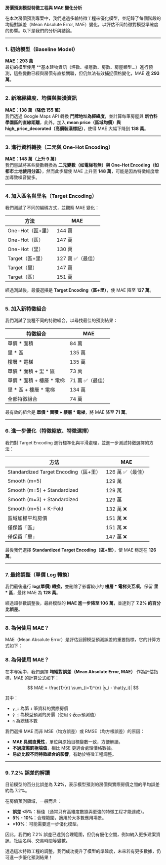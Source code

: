 **房價預測模型特徵工程與 MAE 變化分析**

在本次房價預測專案中，我們透過多輪特徵工程來優化模型，並記錄了每個階段的均絕對誤差（Mean Absolute Error, MAE）變化，以評估不同特徵對模型準確度的影響。以下是我們的分析與結論。

---

### **1. 初始模型（Baseline Model）**

**MAE：293 萬**  
最初的模型使用 **基本建物資訊（坪數、樓層數、房數、房屋類型...）進行預測，這些變數已經與房價有直接關聯，但仍無法有效捕捉價格變化，MAE 達 **293 萬**。

---

### **2. 新增經緯度、均價與裝潢資訊**

**MAE：138 萬（降低 155 萬）**  
我們透過 Google Maps API 轉換 **門牌地址為經緯度**，並計算每筆房屋與 **新竹科學園區的直線距離**，此外，加入 **mean price（區域均價）與 high_price_decorated（高價裝潢標記）**，使得 MAE 大幅下降到 **138 萬**。

---

### **3. 進行資料轉換（二元與 One-Hot Encoding）**

**MAE：148 萬（上升 9 萬）**  
我們嘗試將某些變數轉換為 **二元變數（如電梯有無）與 One-Hot Encoding（如都市土地使用分區）**，然而此步驟使 MAE 上升至 **148 萬**，可能是因為特徵維度增加導致噪音變多。

---

### **4. 加入區名與里名（Target Encoding）**

我們測試了不同的編碼方式，並觀察 MAE 變化：

| 方法 | MAE |
|------|------|
| One-Hot（區+里） | 144 萬 |
| One-Hot（區） | 147 萬 |
| One-Hot（里） | 130 萬 |
| Target（區+里） | 127 萬 ✅（最佳） |
| Target（里） | 147 萬 |
| Target（區） | 151 萬 |

經過測試後，最優選擇是 **Target Encoding（區+里）**，使 MAE 降至 **127 萬**。

---

### **5. 加入新特徵組合**

我們測試了幾種不同的特徵組合，以尋找最佳的預測結果：

| 特徵組合 | MAE |
|----------|------|
| 單價 * 面積 | 84 萬 |
| 里 * 區 | 135 萬 |
| 樓層 * 電梯 | 135 萬 |
| 單價 * 面積 + 里 * 區 | 73 萬 |
| 單價 * 面積 + 樓層 * 電梯 | 71 萬 ✅（最佳） |
| 里 * 區 + 樓層 * 電梯 | 134 萬 |
| 全部特徵組合 | 74 萬 |

最有效的組合是 **單價 * 面積 + 樓層 * 電梯**，將 MAE 降至 **71 萬**。

---

### **6. 進一步優化（特徵縮放、特徵選擇）**

我們對 Target Encoding 進行標準化與平滑處理，並進一步測試特徵選擇的方法：

| 方法 | MAE |
|------|------|
| Standardized Target Encoding（區+里） | 126 萬 ✅（最佳） |
| Smooth (m=5) | 129 萬 |
| Smooth (m=5) + Standardized | 129 萬 |
| Smooth (m=3) + Standardized | 129 萬 |
| Smooth (m=5) + K-Fold | 132 萬 ❌ |
| 區域加權平均房價 | 151 萬 ❌ |
| 僅保留「區」 | 151 萬 ❌ |
| 僅保留「里」 | 147 萬 ❌ |

最後我們選擇 **Standardized Target Encoding（區+里）**，使 MAE 穩定在 **126 萬**。

---

### **7. 最終調整（單價 Log 轉換）**

我們最後進行 **log(單價) 轉換**，並刪除了影響較小的 **樓層 * 電梯交互項**，保留 **里 * 區**，最終 MAE 為 **128 萬**。

經過超參數調整後，最終模型的 **MAE 進一步降至 106 萬**，並達到了 **7.2% 的百分比誤差**。

---

### **8. 為何使用 MAE？**

MAE（Mean Absolute Error）是評估迴歸模型預測誤差的重要指標，它的計算方式如下：

### 8. 為何使用 MAE？

在本專案中，我們選擇 **均絕對誤差（Mean Absolute Error, MAE）** 作為評估指標，MAE 的計算公式如下：

$$
MAE = \frac{1}{n} \sum_{i=1}^{n} |y_i - \hat{y_i}|
$$

其中：
- `y_i` 為第 `i` 筆資料的實際房價  
- `ŷ_i` 為模型預測的房價（使用 `ŷ` 表示預測值）  
- `n` 為總樣本數  

我們選擇 MAE 而非 MSE（均方誤差）或 RMSE（均方根誤差）的原因：
- **MAE 具備直覺性**，單位與原始目標變數一致，方便解讀。
- **不過度懲罰極端值**，相比 MSE 更適合處理價格數據。
- **易於比較不同特徵組合的影響**，有助於特徵工程調整。

---

### **9. 7.2% 誤差的解讀**

目前模型的百分比誤差為 **7.2%**，表示模型預測的房價與實際房價之間的平均誤差約為 7.2%。

在房價預測領域，一般而言：
- **誤差 <5%**：極佳（通常只有高維度數據與更強的特徵工程才能達成）。
- **5% - 10%**：合理範圍，適用於大多數應用場景。
- **>10%**：可能需要進一步優化模型。

因此，我們的 7.2% 誤差已達到合理範圍，但仍有優化空間，例如納入更多建案資訊、社區名稱、交易時間等變數。

透過這次特徵工程的調整，我們成功提升了模型的準確度，未來若有更多數據，仍可進一步優化預測結果！

